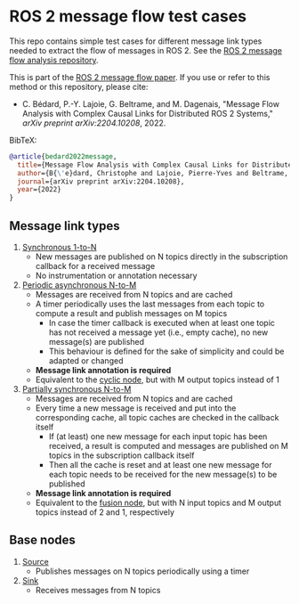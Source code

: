 # ROS 2 message flow test cases

This repo contains simple test cases for different message link types needed to extract the flow of messages in ROS 2.
See the [ROS 2 message flow analysis repository](https://github.com/christophebedard/ros2-message-flow-analysis).

This is part of the [ROS 2 message flow paper](https://arxiv.org/abs/2204.10208).
If you use or refer to this method or this repository, please cite:
<!-- TODO replace with early access/published version when available -->
* C. Bédard, P.-Y. Lajoie, G. Beltrame, and M. Dagenais, "Message Flow Analysis with Complex Causal Links for Distributed ROS 2 Systems," *arXiv preprint arXiv:2204.10208*, 2022.

BibTeX:

```bibtex
@article{bedard2022message,
  title={Message Flow Analysis with Complex Causal Links for Distributed ROS 2 Systems},
  author={B{\'e}dard, Christophe and Lajoie, Pierre-Yves and Beltrame, Giovanni and Dagenais, Michel},
  journal={arXiv preprint arXiv:2204.10208},
  year={2022}
}
```

## Message link types

1. [Synchronous 1-to-N](./src/sync_one_to_n.cpp)
    * New messages are published on N topics directly in the subscription callback for a received message
    * No instrumentation or annotation necessary
1. [Periodic asynchronous N-to-M](./src/periodic_async_n_to_m.cpp)
    * Messages are received from N topics and are cached
    * A timer periodically uses the last messages from each topic to compute a result and publish messages on M topics
        * In case the timer callback is executed when at least one topic has not received a message yet (i.e., empty cache), no new message(s) are published
        * This behaviour is defined for the sake of simplicity and could be adapted or changed
    * **Message link annotation is required**
    * Equivalent to the [cyclic node](https://github.com/ros-realtime/reference-system/blob/main/reference_system/include/reference_system/nodes/rclcpp/cyclic.hpp), but with M output topics instead of 1
1. [Partially synchronous N-to-M](./src/partial_sync_n_to_m.cpp)
    * Messages are received from N topics and are cached
    * Every time a new message is received and put into the corresponding cache, all topic caches are checked in the callback itself
        * If (at least) one new message for each input topic has been received, a result is computed and messages are published on M topics in the subscription callback itself
        * Then all the cache is reset and at least one new message for each topic needs to be received for the new message(s) to be published
    * **Message link annotation is required**
    * Equivalent to the [fusion node](https://github.com/ros-realtime/reference-system/blob/main/reference_system/include/reference_system/nodes/rclcpp/fusion.hpp), but with N input topics and M output topics instead of 2 and 1, respectively

## Base nodes

1. [Source](./src/source.cpp)
    * Publishes messages on N topics periodically using a timer
1. [Sink](./src/sink.cpp)
    * Receives messages from N topics
